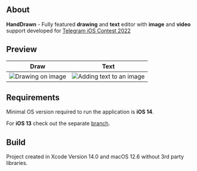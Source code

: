 ## About

**HandDrawn** - Fully featured **drawing** and **text** editor with **image** and **video** support developed for [Telegram iOS Contest 2022](https://contest.com/docs/iOS-Oct22-Round1)

## Preview
| Draw | Text |
| --- | --- |
| ![Drawing on image](https://user-images.githubusercontent.com/21260939/200125453-4a607f35-a164-4e33-9276-d7999f1625cd.png) | ![Adding text to an image](https://user-images.githubusercontent.com/21260939/200125459-92bb422c-5159-49ad-8aca-1d6d1fef427c.png) |

## Requirements
Minimal OS version required to run the application is **iOS 14**. 

For **iOS 13** check out the separate [branch](../../tree/iOS13).

## Build
Project created in Xcode Version 14.0 and macOS 12.6 without 3rd party libraries.
